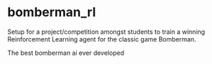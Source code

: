# bomberman_rl
Setup for a project/competition amongst students to train a winning Reinforcement Learning agent for the classic game Bomberman.

The best bomberman ai ever developed
